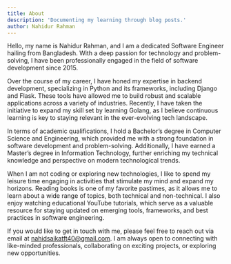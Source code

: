 ```yaml
---
title: About
description: 'Documenting my learning through blog posts.'
author: Nahidur Rahman
---
```


Hello, my name is Nahidur Rahman, and I am a dedicated Software Engineer hailing from Bangladesh. With a deep passion for technology and problem-solving, I have been professionally engaged in the field of software development since 2015.

Over the course of my career, I have honed my expertise in backend development, specializing in Python and its frameworks, including Django and Flask. These tools have allowed me to build robust and scalable applications across a variety of industries. Recently, I have taken the initiative to expand my skill set by learning Golang, as I believe continuous learning is key to staying relevant in the ever-evolving tech landscape.

In terms of academic qualifications, I hold a Bachelor’s degree in Computer Science and Engineering, which provided me with a strong foundation in software development and problem-solving. Additionally, I have earned a Master’s degree in Information Technology, further enriching my technical knowledge and perspective on modern technological trends.

When I am not coding or exploring new technologies, I like to spend my leisure time engaging in activities that stimulate my mind and expand my horizons. Reading books is one of my favorite pastimes, as it allows me to learn about a wide range of topics, both technical and non-technical. I also enjoy watching educational YouTube tutorials, which serve as a valuable resource for staying updated on emerging tools, frameworks, and best practices in software engineering.

If you would like to get in touch with me, please feel free to reach out via email at nahidsaikatft40@gmail.com. I am always open to connecting with like-minded professionals, collaborating on exciting projects, or exploring new opportunities.
